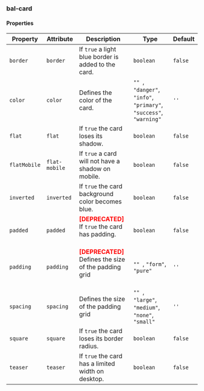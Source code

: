 ### bal-card


#### Properties

| Property     | Attribute     | Description                                                                                    | Type                                                                        | Default |
| ------------ | ------------- | ---------------------------------------------------------------------------------------------- | --------------------------------------------------------------------------- | ------- |
| `border`     | `border`      | If `true` a light blue border is added to the card.                                            | `boolean`                                                                   | `false` |
| `color`      | `color`       | Defines the color of the card.                                                                 | `"" `, ` "danger" `, ` "info" `, ` "primary" `, ` "success" `, ` "warning"` | `''`    |
| `flat`       | `flat`        | If `true` the card loses its shadow.                                                           | `boolean`                                                                   | `false` |
| `flatMobile` | `flat-mobile` | If `true` a card will not have a shadow on mobile.                                             | `boolean`                                                                   | `false` |
| `inverted`   | `inverted`    | If `true` the card background color becomes blue.                                              | `boolean`                                                                   | `false` |
| `padded`     | `padded`      | <span style="color:red">**[DEPRECATED]**</span> If `true` the card has padding.<br/><br/>      | `boolean`                                                                   | `false` |
| `padding`    | `padding`     | <span style="color:red">**[DEPRECATED]**</span> Defines the size of the padding grid<br/><br/> | `"" `, ` "form" `, ` "pure"`                                                | `''`    |
| `spacing`    | `spacing`     | Defines the size of the padding grid                                                           | `"" `, ` "large" `, ` "medium" `, ` "none" `, ` "small"`                    | `''`    |
| `square`     | `square`      | If `true` the card loses its border radius.                                                    | `boolean`                                                                   | `false` |
| `teaser`     | `teaser`      | If `true` the card has a limited width on desktop.                                             | `boolean`                                                                   | `false` |

